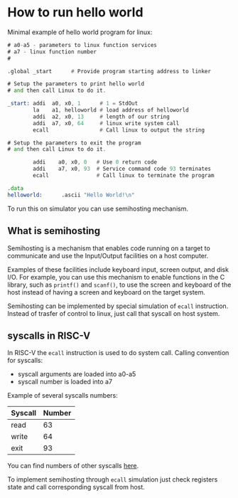 # How to run hello world

Minimal example of hello world program for linux:

```asm
# a0-a5 - parameters to linux function services
# a7 - linux function number
#

.global _start      # Provide program starting address to linker

# Setup the parameters to print hello world
# and then call Linux to do it.

_start: addi  a0, x0, 1      # 1 = StdOut
        la    a1, helloworld # load address of helloworld
        addi  a2, x0, 13     # length of our string
        addi  a7, x0, 64     # linux write system call
        ecall                # Call linux to output the string

# Setup the parameters to exit the program
# and then call Linux to do it.

        addi    a0, x0, 0   # Use 0 return code
        addi    a7, x0, 93  # Service command code 93 terminates
        ecall               # Call linux to terminate the program

.data
helloworld:      .ascii "Hello World!\n"
```

To run this on simulator you can use semihosting mechanism.

## What is semihosting

Semihosting is a mechanism that enables code running on a target to communicate
and use the Input/Output facilities on a host computer.

Examples of these facilities include keyboard input, screen output, and disk I/O.
For example, you can use this mechanism to enable functions in the C library,
such as `printf()` and `scanf()`, to use the screen and keyboard of the host
instead of having a screen and keyboard on the target system.

Semihosting can be implemented by special simulation of `ecall` instruction.
Instead of trasfer of control to linux, just call that syscall on host system.

## syscalls in RISC-V

In RISC-V the `ecall` instruction is used to do system call. Calling convention
for syscalls:

- syscall arguments are loaded into a0-a5
- syscall number is loaded into a7

Example of several syscalls numbers:

| Syscall | Number |
| ------- | ------ |
| read    | 63     |
| write   | 64     |
| exit    | 93     |

You can find numbers of other syscalls
[here](https://jborza.com/post/2021-05-11-riscv-linux-syscalls/ "RISC-V linux syscalls").

To implement semihosting through `ecall` simulation just check registers state
and call corresponding syscall from host.
